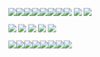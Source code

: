 ![](https://i.imgur.com/vw3SpXg.gif)![](https://i.imgur.com/JgCIrmJ.gif)![](https://i.imgur.com/xRbc5oF.gif)![](https://y2k.neocities.org/buttons/drpepper.gif)![](https://y2k.neocities.org/buttons/ieisevil.gif)![](https://i.imgur.com/ugksSvp.gif)![](https://y2k.neocities.org/buttons/tumblr_static_dmk8gragng0sk48swcwsw0gw.gif)![](https://y2k.neocities.org/buttons/tumblr_o5c0geLD9X1tcu68no1_100.gif)
![](https://i.ibb.co/1G7fg7L/56-1.png) ![](https://i.imgur.com/tb87eeB.gif)

![](https://mikejima.crd.co/assets/images/gallery09/1dadb796.gif?v=05e9d6fa) ![](https://64.media.tumblr.com/9f13b21c97e084ad64bea1367b8bb3d2/b4f54c7f92bc9f3b-bb/s250x400/817bdd016480daec13700e86508b73972d17fa5f.gifv) ![](https://64.media.tumblr.com/fcdb1d791e2b0fa67cc61479b06932f4/6f1804d74e3a3f2b-a1/s250x400/7d4a0f630c9dfbb1e1bdfee207a68139fa85a75f.gifv) ![](https://i.imgur.com/vjW02Hv.gif)
![](https://i.ibb.co/FYX3mzs/2daaadd5-3361-4208-af97-c4b48e7ba52c.jpg)

![](https://i.imgur.com/CBLYVzW.png)![](https://i.imgur.com/u8rShXj.png)![](https://i.imgur.com/8D809rV.png)![](https://i.imgur.com/ALRp9Gn.png)![](https://i.imgur.com/beNMLM0.gif)![](https://mikejima.crd.co/assets/images/gallery14/17c3deb5.png?v=05e9d6fa)![](https://mikejima.crd.co/assets/images/gallery14/dc590370.png?v=05e9d6fa)![](https://i.imgur.com/e8FxJgK.gif)

